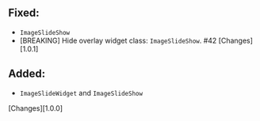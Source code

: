 
## Fixed:
- `ImageSlideShow`
- [BREAKING] Hide overlay widget class: `ImageSlideShow`. #42
[Changes][1.0.1]

## Added:
- `ImageSlideWidget` and `ImageSlideShow`

[Changes][1.0.0]